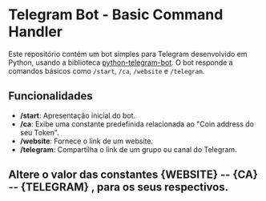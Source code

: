 # Telegram Bot - Basic Command Handler

Este repositório contém um bot simples para Telegram desenvolvido em Python, usando a biblioteca [python-telegram-bot](https://github.com/python-telegram-bot/python-telegram-bot). O bot responde a comandos básicos como `/start`, `/ca`, `/website` e `/telegram`.

## Funcionalidades

- **/start**: Apresentação inicial do bot.
- **/ca**: Exibe uma constante predefinida relacionada ao "Coin address do seu Token".
- **/website**: Fornece o link de um website.
- **/telegram**: Compartilha o link de um grupo ou canal do Telegram.
## Altere o valor das constantes {WEBSITE} -- {CA} -- {TELEGRAM} , para os seus respectivos.

